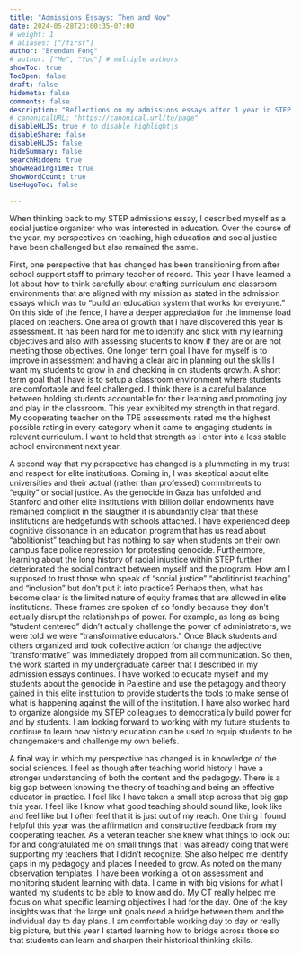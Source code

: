 ```yaml
---
title: "Admissions Essays: Then and Now"
date: 2024-05-28T23:00:35-07:00
# weight: 1
# aliases: ["/first"]
author: "Brendan Fong"
# author: ["Me", "You"] # multiple authors
showToc: true
TocOpen: false
draft: false
hidemeta: false
comments: false
description: "Reflections on my admissions essays after 1 year in STEP."
# canonicalURL: "https://canonical.url/to/page"
disableHLJS: true # to disable highlightjs
disableShare: false
disableHLJS: false
hideSummary: false
searchHidden: true
ShowReadingTime: true
ShowWordCount: true
UseHugoToc: false

---
```


When thinking back to my STEP admissions essay, I described myself as a social justice organizer who was interested in education. Over the course of the year, my perspectives on teaching, high education and social justice have been challenged but also remained the same.

First, one perspective that has changed has been transitioning from after school support staff to primary teacher of record. This year I have learned a lot about how to think carefully about crafting curriculum and classroom environments that are aligned with my mission as stated in the admission essays which was to “build an education system that works for everyone.” On this side of the fence, I have a deeper appreciation for the immense load placed on teachers. One area of growth that I have discovered this year is assessment. It has been hard for me to identify and stick with my learning objectives and also with assessing students to know if they are or are not meeting those objectives. One longer term goal I have for myself is to improve in assessment and having a clear arc in planning out the skills I want my students to grow in and checking in on students growth. A short term goal that I have is to setup a classroom environment where students are comfortable and feel challenged. I think there is a careful balance between holding students accountable for their learning and promoting joy and play in the classroom. This year exhibited my strength in that regard. My cooperating teacher on the TPE assessments rated me the highest possible rating in every category when it came to engaging students in relevant curriculum. I want to hold that strength as I enter into a less stable school environment next year.

A second way that my perspective has changed is a plummeting in my trust and respect for elite institutions. Coming in, I was skeptical about elite universities and their actual (rather than professed) commitments to “equity” or social justice. As the genocide in Gaza has unfolded and Stanford and other elite institutions with billion dollar endowments have remained complicit in the slaugther it is abundantly clear that these institutions are hedgefunds with schools attached. I have experienced deep cognitive dissonance in an education program that has us read about “abolitionist” teaching but has nothing to say when students on their own campus face police repression for protesting genocide. Furthermore, learning about the long history of racial injustice within STEP further deteriorated the social contract between myself and the program. How am I supposed to trust those who speak of “social justice” “abolitionist teaching” and “inclusion” but don’t put it into practice? Perhaps then, what has become clear is the limited nature of equity frames that are allowed in elite institutions. These frames are spoken of so fondly because they don’t actually disrupt the relationships of power. For example, as long as being “student centered” didn’t actually challenge the power of administrators, we were told we were “transformative educators.” Once Black students and others organized and took collective action for change the adjective “transformative” was immediately dropped from all communication. So then, the work started in my undergraduate career that I described in my admission essays continues. I have worked to educate myself and my students about the genocide in Palestine and use the petagogy and theory gained in this elite institution to provide students the tools to make sense of what is happening against the will of the institution. I have also worked hard to organize alongside my STEP colleagues to democratically build power for and by students. I am looking forward to working with my future students to continue to learn how history education can be used to equip students to be changemakers and challenge my own beliefs.

A final way in which my perspective has changed is in knowledge of the social sciences. I feel as though after teaching world history I have a stronger understanding of both the content and the pedagogy. There is a big gap between knowing the theory of teaching and being an effective educator in practice. I feel like I have taken a small step across that big gap this year. I feel like I know what good teaching should sound like, look like and feel like but I often feel that it is just out of my reach. One thing I found helpful this year was the affirmation and constructive feedback from my cooperating teacher. As a veteran teacher she knew what things to look out for and congratulated me on small things that I was already doing that were supporting my teachers that I didn’t recognize. She also helped me identify gaps in my pedagogy and places I needed to grow. As noted on the many observation templates, I have been working a lot on assessment and monitoring student learning with data. I came in with big visions for what I wanted my students to be able to know and do. My CT really helped me focus on what specific learning objectives I had for the day. One of the key insights was that the large unit goals need a bridge between them and the individual day to day plans. I am comfortable working day to day or really big picture, but this year I started learning how to bridge across those so that students can learn and sharpen their historical thinking skills.
